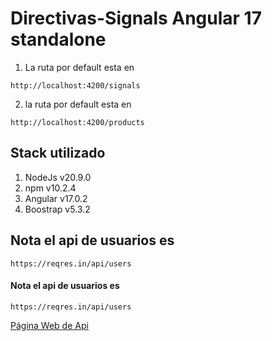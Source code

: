 # Directivas-Signals Angular 17 standalone

1. La ruta por default esta en

```
http://localhost:4200/signals
```

2. la ruta por default esta en

```
http://localhost:4200/products
```

## Stack utilizado

1. NodeJs v20.9.0
2. npm v10.2.4
3. Angular v17.0.2
4. Boostrap v5.3.2

## Nota el api de usuarios es

```
https://reqres.in/api/users
```

#### Nota el api de usuarios es

```
https://reqres.in/api/users
```

[Página Web de Api](https://reqres.in)
